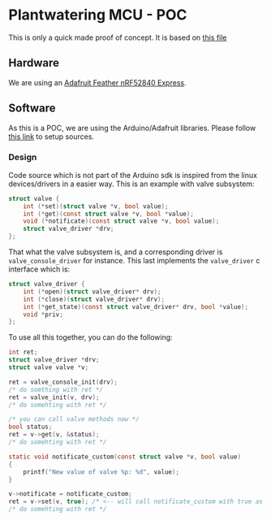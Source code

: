 # Plantwatering MCU - POC

This is only a quick made proof of concept.
It is based on [this file](https://github.com/adafruit/Adafruit_nRF52_Arduino/blob/master/libraries/Bluefruit52Lib/examples/Peripheral/custom_hrm/custom_hrm.ino)

## Hardware

We are using an [Adafruit Feather nRF52840 Express](https://www.adafruit.com/product/4062).

## Software

As this is a POC, we are using the Arduino/Adafruit libraries. Please follow [this link](https://learn.adafruit.com/introducing-the-adafruit-nrf52840-feather/arduino-bsp-setup)
to setup sources.

### Design

Code source which is not part of the Arduino sdk is inspired from the linux devices/drivers
in a easier way. This is an example with valve subsystem:
```c
struct valve {
    int (*set)(struct valve *v, bool value);
    int (*get)(const struct valve *v, bool *value);
    void (*notificate)(const struct valve *v, bool value);
    struct valve_driver *drv;
};
```
That what the valve subsystem is, and a corresponding driver is ``valve_console_driver``
for instance. This last implements the ``valve_driver`` c interface which is:
```c
struct valve_driver {
    int (*open)(struct valve_driver* drv);
    int (*close)(struct valve_driver* drv);
    int (*get_state)(const struct valve_driver* drv, bool *value);
    void *priv;
};
```
To use all this together, you can do the following:
```c
int ret;
struct valve_driver *drv;
struct valve valve *v;

ret = valve_console_init(drv);
/* do somthing with ret */
ret = valve_init(v, drv);
/* do somehting with ret */

/* you can call valve methods now */
bool status;
ret = v->get(v, &status);
/* do somehting with ret */

static void notificate_custom(const struct valve *v, bool value)
{
    printf("New value of valve %p: %d", value);
}

v->notificate = notificate_custom;
ret = v->set(v, true); /* <-- will call notificate_custom with true as a value */
/* do somehting with ret */
```
